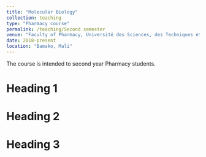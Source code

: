 ```yaml
---
title: "Molecular Biology"
collection: teaching
type: "Pharmacy course"
permalink: /teaching/Second semester
venue: "Faculty of Pharmacy, Université des Sciences, des Techniques et des Technologies de Bamako"
date: 2018-present
location: "Bamako, Mali"
---
```


The course is intended to second year Pharmacy students.

Heading 1
======

Heading 2
======

Heading 3
======
